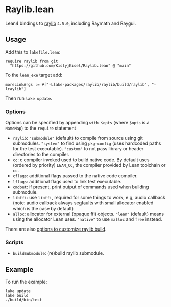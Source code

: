 # Raylib.lean

Lean4 bindings to [raylib](https://github.com/raysan5/raylib) `4.5.0`, including Raymath and Raygui.

## Usage

Add this to `lakefile.lean`:
```
require raylib from git
  "https://github.com/KislyjKisel/Raylib.lean" @ "main"
```

To the `lean_exe` target add:
```
moreLinkArgs := #["-Llake-packages/raylib/raylib/build/raylib", "-lraylib"]
```

Then run `lake update`.

### Options

Options can be specified by appending `with $opts` (where `$opts` is a `NameMap`) to the `require` statement

* `raylib`:
  `"submodule"` (default) to compile from source using git submodules.
  `"system"` to find using `pkg-config` (uses hardcoded paths for the test executable).
  `"custom"` to not pass library or header directories to the compiler.
* `cc`: c compiler invoked used to build native code.
  By default uses (ordered by priority) `LEAN_CC`, the compiler provided by Lean toolchain or `cc`.
* `cflags`: additional flags passed to the native code compiler.
* `lflags`: additional flags used to link test executable.
* `cmdout`: if present, print output of commands used when building submodule.
* `libffi`: use `libffi`, required for some things to work, e.g, audio callback
  (note: audio callback always segfaults with small allocator enabled which is the case by default)
* `alloc`: allocator for external (opaque ffi) objects.
  `"lean"` (default) means using the allocator Lean uses.
  `"native"` to use `malloc` and `free` instead.

There are also [options to customize raylib build](options.md).

### Scripts

* `buildSubmodule`: (re)build raylib submodule.

## Example

To run the example:
```
lake update
lake build
./build/bin/test
```
